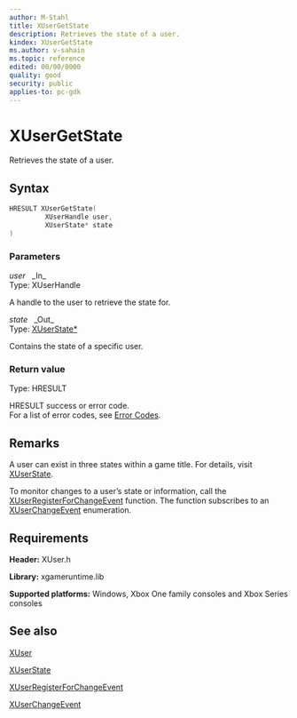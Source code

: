 ```yaml
---
author: M-Stahl
title: XUserGetState
description: Retrieves the state of a user.
kindex: XUserGetState
ms.author: v-sahain
ms.topic: reference
edited: 00/00/0000
quality: good
security: public
applies-to: pc-gdk
---
```


# XUserGetState  

Retrieves the state of a user.  

## Syntax  
  
```cpp
HRESULT XUserGetState(  
         XUserHandle user,  
         XUserState* state  
)  
```  
  
### Parameters  
  
*user* &nbsp;&nbsp;\_In\_  
Type: XUserHandle  

A handle to the user to retrieve the state for.  

*state* &nbsp;&nbsp;\_Out\_  
Type: [XUserState*](../enums/xuserstate.md)  

Contains the state of a specific user.  

### Return value

Type: HRESULT
  
HRESULT success or error code.  
For a list of error codes, see [Error Codes](../../../errorcodes.md).  

## Remarks

A user can exist in three states within a game title. For details, visit [XUserState](../enums/xuserstate.md).

To monitor changes to a user’s state or information, call the [XUserRegisterForChangeEvent](xuserregisterforchangeevent.md) function. The function subscribes to an [XUserChangeEvent](../enums/xuserchangeevent.md) enumeration.

## Requirements  
  
**Header:** XUser.h
  
**Library:** xgameruntime.lib  
  
**Supported platforms:** Windows, Xbox One family consoles and Xbox Series consoles  
  
## See also

[XUser](../xuser_members.md)
  
[XUserState](../enums/xuserstate.md)  

[XUserRegisterForChangeEvent](xuserregisterforchangeevent.md)

[XUserChangeEvent](../enums/xuserchangeevent.md)